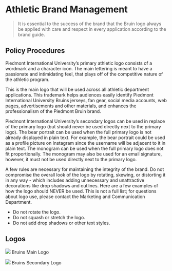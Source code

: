 # Athletic Brand Management
> It is essential to the success of the brand that the Bruin logo always be applied with care and respect in every application according to the brand guide.  

## Policy Procedures
Piedmont International University’s primary athletic logo consists of a wordmark and a character icon. The main lettering is meant to have a passionate and intimidating feel, that plays off of the competitive nature of the athletic program.

This is the main logo that will be used across all athletic department applications. This trademark helps audiences easily identify Piedmont International University Bruins jerseys, fan gear, social media accounts, web pages, advertisements and other materials, and enhances the professionalism of the Piedmont Bruin brand.

Piedmont International University’s secondary logos can be used in replace of the primary logo (but should never be used directly next to the primary logo).  The bear portrait can be used when the full primary logo is not already displayed in plain text. For example, the bear portrait could
be used as a profile picture on Instagram since the username will be adjacent to it in plain text.  The monogram can be used when the full primary logo does not fit proportionally. The monogram may also be used for an email signature, however, it must not be used directly next to the primary logo.

A few rules are necessary for maintaining the integrity of the brand. Do not compromise the overall look of the logo by rotating, skewing, or distorting it in any way - which includes adding unnecessary and unattractive decorations like drop shadows and outlines. Here are a few examples of how the logo should NEVER be used. This is not a full list; for questions about logo use, please contact the
Marketing and Communication Department.

* Do not rotate the logo.
* Do not squash or stretch the logo.
* Do not add drop shadows or other text styles.

## Logos

![](/media/bruins-main.png)
Bruins Main Logo


![](/media/bruins-secondary.png)
Bruins Secondary Logo
